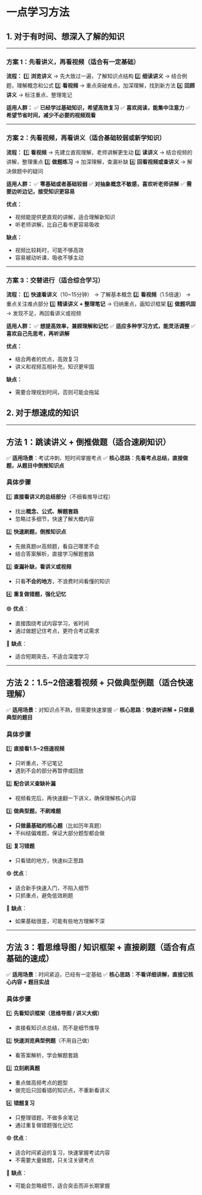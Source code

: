 # 一点学习方法

## 1. 对于有时间、想深入了解的知识

---

### **方案 1：先看讲义，再看视频（适合有一定基础）**

**流程：**
 1️⃣ **浏览讲义** → 先大致过一遍，了解知识点结构
 2️⃣ **细读讲义** → 结合例题，理解概念和公式
 3️⃣ **看视频** → 重点突破难点，加深理解，找到新方法
 4️⃣ **回顾讲义** → 标注重点、整理笔记

**适用人群：**
 ✅ **已经学过基础知识，希望高效复习**
 ✅ **喜欢阅读，能集中注意力**
 ✅ **希望节省时间，减少不必要的视频观看**

------

### **方案 2：先看视频，再看讲义（适合基础较弱或新学知识）**

**流程：**
 1️⃣ **看视频** → 先建立直观理解，老师讲解更生动
 2️⃣ **读讲义** → 结合视频的讲解，整理重点
 3️⃣ **做题练习** → 加深理解，查漏补缺
 4️⃣ **回看视频或查讲义** → 解决做题中的疑问

**适用人群：**
 ✅ **零基础或者基础较弱**
 ✅ **对抽象概念不敏感，喜欢听老师讲解**
 ✅ **需要边听边记，接受知识更容易**

**优点：**

- 视频能提供更直观的讲解，适合理解新知识
- 听老师讲解，比自己看书更容易吸收

**缺点：**

- 视频比较耗时，可能不够高效
- 容易被动听课，吸收不够主动

------

### **方案 3：交替进行（适合综合学习）**

**流程：**
 1️⃣ **快速看讲义**（10~15分钟） → 了解基本概念
 2️⃣ **看视频**（1.5倍速） → 重点关注难点部分
 3️⃣ **精读讲义 + 整理笔记** → 归纳重点，画知识框架
 4️⃣ **做题巩固** → 发现不足，再回看讲义或视频

**适用人群：**
 ✅ **想提高效率，兼顾理解和记忆**
 ✅ **适应多种学习方式，能灵活调整**
 ✅ **喜欢自己先思考，再听讲解**

**优点：**

- 结合两者的优点，高效复习
- 讲义和视频互相补充，知识更牢固

**缺点：**

- 需要合理规划时间，否则可能会拖延

## 2. 对于想速成的知识

------

## **方法 1：跳读讲义 + 倒推做题（适合速刷知识）**

✅ **适用场景**：考试冲刺、短时间掌握考点
 ✅ **核心思路**：**先看考点总结，直接做题，从题目中倒推知识点**

### **具体步骤**

1️⃣ **直接看讲义的总结部分**（不细看推导过程）

- 找出**概念、公式、解题套路**
- 忽略过多细节，快速了解大概内容

2️⃣ **快速刷题，倒推知识点**

- 先做真题or高频题，看自己哪里不会
- 结合答案解析，直接学习解题套路

3️⃣ **查漏补缺，看讲义或视频**

- 只看**不会的地方**，不浪费时间看懂的知识

4️⃣ **重复做错题，强化记忆**

🟢 **优点**：

- 直接围绕考试内容学习，省时间
- 通过做题记住考点，更符合考试需求

🔴 **缺点**：

- 适合短期突击，不适合深度学习

------

## **方法 2：1.5~2倍速看视频 + 只做典型例题（适合快速理解）**

✅ **适用场景**：对知识点不熟，但需要快速掌握
 ✅ **核心思路**：**快速听讲解 + 只做最典型的题目**

### **具体步骤**

1️⃣ **直接看1.5~2倍速视频**

- 只听重点，不记笔记
- 遇到不会的部分再暂停或回放

2️⃣ **配合讲义查缺补漏**

- 视频看完后，再快速翻一下讲义，确保理解核心内容

3️⃣ **做典型题，不刷难题**

- **只做最基础的核心题**（比如历年真题）
- 不纠结偏难题，保证大部分题型都会做

4️⃣ **复习错题**

- 只看错的地方，快速纠正思路

🟢 **优点**：

- 适合新手快速入门，不陷入细节
- 只抓重点，避免低效刷题

🔴 **缺点**：

- 如果基础很差，可能有些地方理解不深

------

## **方法 3：看思维导图 / 知识框架 + 直接刷题（适合有点基础的速成）**

✅ **适用场景**：时间紧迫，已经有一定基础
 ✅ **核心思路**：**不看详细讲解，直接记核心内容 + 题目实战**

### **具体步骤**

1️⃣ **先看知识框架（思维导图 / 讲义大纲）**

- 直接看知识点总结，而不是细节推导

2️⃣ **快速浏览典型例题**（不用自己做）

- 看答案解析，学会解题套路

3️⃣ **立刻刷真题**

- 重点做高频考点的题型
- 做完后只回看错的知识点，不重新看讲义

4️⃣ **错题复习**

- 只整理错题，不做多余笔记
- 通过重复做错题强化记忆

🟢 **优点**：

- 适合时间紧迫的复习，快速掌握考试内容
- 不需要大量做题，只关注关键考点

🔴 **缺点**：

- 可能会忽略细节，适合突击而非长期掌握